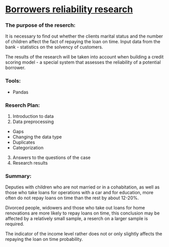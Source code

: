 # [Borrowers reliability research](https://github.com/asolovov/asolovov_da_portfolio_en/blob/main/reliability/reliability_en.ipynb)

### The purpose of the reserch:
It is necessary to find out whether the clients marital status and the number of children affect the fact of repaying the loan on time. Input data from the bank - statistics on the solvency of customers.

The results of the research will be taken into account when building a credit scoring model - a special system that assesses the reliability of a potential borrower.

### Tools:

- Pandas

### Reserch Plan:

1. Introduction to data
2. Data preprocessing
- Gaps
- Changing the data type
- Duplicates
- Categorization
3. Answers to the questions of the case
4. Research results

### Summary:

Deputies with children who are not married or in a cohabitation, as well as those who take loans for operations with a car and for education, more often do not repay loans on time than the rest by about 12-20%.

Divorced people, widowers and those who take out loans for home renovations are more likely to repay loans on time, this conclusion may be affected by a relatively small sample, a reserch on a larger sample is required.

The indicator of the income level rather does not or only slightly affects the repaying the loan on time probability.



